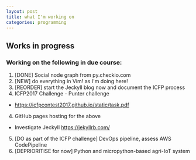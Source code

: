 ```yaml
---
layout: post
title: what I'm working on
categories: programming
---
```

## Works in progress

### Working on the following in due course:
1. [DONE] Social node graph from py.checkio.com
2. [NEW] do everything in Vim! as I'm doing here!
3. [REORDER] start the Jeckyll blog now and document the ICFP process 
2. ICFP2017 Challenge - Punter challenge
- https://icfpcontest2017.github.io/static/task.pdf
4. GitHub pages hosting for the above
- Investigate Jeckyll https://jekyllrb.com/
5. [DO as part of the ICFP challenge] DevOps pipeline, assess AWS CodePipeline
6. [DEPRIORITISE for now] Python and micropython-based agri-IoT system

